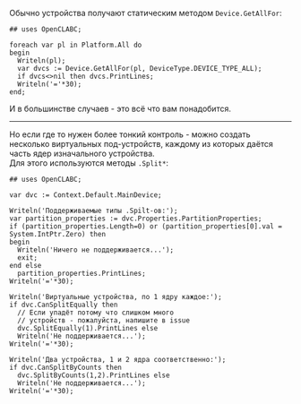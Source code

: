 


Обычно устройства получают статическим методом `Device.GetAllFor`:
```
## uses OpenCLABC;

foreach var pl in Platform.All do
begin
  Writeln(pl);
  var dvcs := Device.GetAllFor(pl, DeviceType.DEVICE_TYPE_ALL);
  if dvcs<>nil then dvcs.PrintLines;
  Writeln('='*30);
end;
```
И в большинстве случаев - это всё что вам понадобится.

---

Но если где то нужен более тонкий контроль - можно создать несколько виртуальных
под-устройств, каждому из которых даётся часть ядер изначального устройства.\
Для этого используются методы `.Split*`:
```
## uses OpenCLABC;

var dvc := Context.Default.MainDevice;

Writeln('Поддерживаемые типы .Spilt-ов:');
var partition_properties := dvc.Properties.PartitionProperties;
if (partition_properties.Length=0) or (partition_properties[0].val = System.IntPtr.Zero) then
begin
  Writeln('Ничего не поддерживается...');
  exit;
end else
  partition_properties.PrintLines;
Writeln('='*30);

Writeln('Виртуальные устройства, по 1 ядру каждое:');
if dvc.CanSplitEqually then
  // Если упадёт потому что слишком много
  // устройств - пожалуйста, напишите в issue
  dvc.SplitEqually(1).PrintLines else
  Writeln('Не поддерживается...');
Writeln('='*30);

Writeln('Два устройства, 1 и 2 ядра соответственно:');
if dvc.CanSplitByCounts then
  dvc.SplitByCounts(1,2).PrintLines else
  Writeln('Не поддерживается...');
Writeln('='*30);

```


